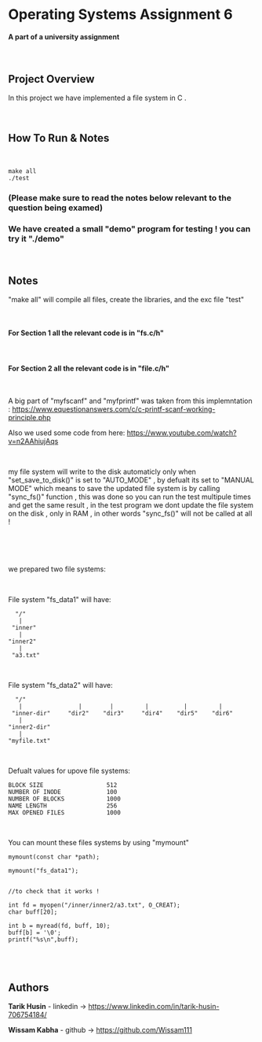 



# Operating Systems Assignment 6

#### A part of a university assignment

</br>

## Project Overview

In this project we have implemented a file system in C .

</br>

## How To Run & Notes 

</br>

    make all
    ./test
        


### (Please make sure to read the notes below relevant to the question being examed)


### We have created a small "demo" program for testing ! you can try it "./demo"



</br>

## Notes

"make all" will compile all files, create the libraries, and the exc file "test"

</br>

#### For **Section 1** all the relevant code is in "fs.c/h"

</br>

#### For **Section 2** all the relevant code is in "file.c/h"

</br>

A big part of "myfscanf" and "myfprintf" was taken from this implemntation : https://www.equestionanswers.com/c/c-printf-scanf-working-principle.php

Also we used some code from here: https://www.youtube.com/watch?v=n2AAhiujAqs

</br>

my file system will write to the disk automaticly only when "set_save_to_disk()" is set to "AUTO_MODE" , by defualt its set to "MANUAL MODE" which means to save the updated file system is by calling "sync_fs()" function , this was done so you can run the test multipule times and get the same result , in the test program we dont update the file system on the disk , only in RAM  , in other words "sync_fs()" will not be called at all !

</br>
</br>
</br>

we prepared two file systems: 

</br>


File system "fs_data1" will have: 

      "/"
       |
     "inner"
       |
    "inner2"
       |
     "a3.txt"

</br>


File system "fs_data2" will have: 

      "/"
       |                |        |         |          |         |      
     "inner-dir"     "dir2"    "dir3"     "dir4"    "dir5"    "dir6"        
       |
    "inner2-dir"
       |
    "myfile.txt"

</br>

Defualt values for upove file systems:

    BLOCK SIZE                  512
    NUMBER OF INODE             100
    NUMBER OF BLOCKS            1000
    NAME LENGTH                 256
    MAX OPENED FILES            1000

</br>


You can mount these files systems by using "mymount"

    mymount(const char *path);

    mymount("fs_data1");


    //to check that it works !

    int fd = myopen("/inner/inner2/a3.txt", O_CREAT);
    char buff[20];

    int b = myread(fd, buff, 10);
    buff[b] = '\0';
    printf("%s\n",buff);
    



</br>
</br>

## Authors

  **Tarik Husin**  - linkedin -> https://www.linkedin.com/in/tarik-husin-706754184/

  **Wissam Kabha**  - github -> https://github.com/Wissam111